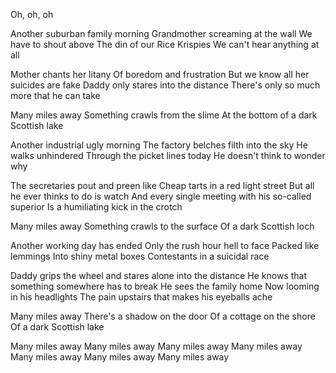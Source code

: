 Oh, oh, oh

Another suburban family morning
Grandmother screaming at the wall
We have to shout above
The din of our Rice Krispies
We can't hear anything at all

Mother chants her litany
Of boredom and frustration
But we know all her suicides are fake
Daddy only stares into the distance
There's only so much more that he can take

Many miles away
Something crawls from the slime
At the bottom of a dark Scottish lake

Another industrial ugly morning
The factory belches filth into the sky
He walks unhindered
Through the picket lines today
He doesn't think to wonder why

The secretaries pout and preen like
Cheap tarts in a red light street
But all he ever thinks to do is watch
And every single meeting with his so-called superior
Is a humiliating kick in the crotch

Many miles away
Something crawls to the surface
Of a dark Scottish loch

Another working day has ended
Only the rush hour hell to face
Packed like lemmings
Into shiny metal boxes
Contestants in a suicidal race

Daddy grips the wheel and stares alone into the distance
He knows that something somewhere has to break
He sees the family home
Now looming in his headlights
The pain upstairs that makes his eyeballs ache

Many miles away
There's a shadow on the door
Of a cottage on the shore
Of a dark Scottish lake

Many miles away
Many miles away
Many miles away
Many miles away
Many miles away
Many miles away
Many miles away 
